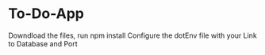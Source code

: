 # To-Do-App
Downdload the files, run npm install 
Configure the dotEnv file with your Link to Database and Port
